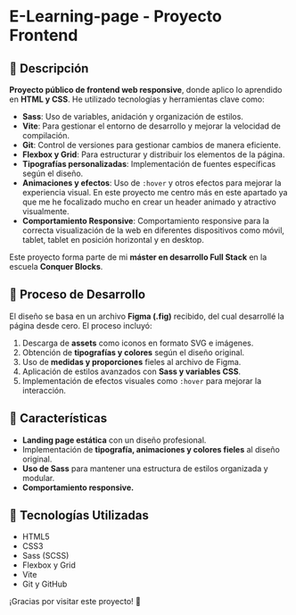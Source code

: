 # E-Learning-page - Proyecto Frontend

## 📌 Descripción

**Proyecto público de frontend web responsive**, donde aplico lo aprendido en **HTML y CSS**. He utilizado tecnologías y herramientas clave como:

- **Sass**: Uso de variables, anidación y organización de estilos.
- **Vite**: Para gestionar el entorno de desarrollo y mejorar la velocidad de compilación.
- **Git**: Control de versiones para gestionar cambios de manera eficiente.
- **Flexbox y Grid**: Para estructurar y distribuir los elementos de la página.
- **Tipografías personalizadas**: Implementación de fuentes específicas según el diseño.
- **Animaciones y efectos**: Uso de `:hover` y otros efectos para mejorar la experiencia visual. En este proyecto me centro más en este apartado ya que me he focalizado mucho en crear un header animado y atractivo visualmente.
- **Comportamiento Responsive**: Comportamiento responsive para la correcta visualización de la web en diferentes dispositivos como móvil, tablet, tablet en posición horizontal y en desktop.


Este proyecto forma parte de mi **máster en desarrollo Full Stack** en la escuela **Conquer Blocks**.

## 🎨 Proceso de Desarrollo

El diseño se basa en un archivo **Figma (.fig)** recibido, del cual desarrollé la página desde cero. El proceso incluyó:

1. Descarga de **assets** como iconos en formato SVG e imágenes.
2. Obtención de **tipografías y colores** según el diseño original.
3. Uso de **medidas y proporciones** fieles al archivo de Figma.
4. Aplicación de estilos avanzados con **Sass y variables CSS**.
5. Implementación de efectos visuales como `:hover` para mejorar la interacción.

## 🚀 Características

- **Landing page estática** con un diseño profesional.
- Implementación de **tipografía, animaciones y colores fieles** al diseño original.
- **Uso de Sass** para mantener una estructura de estilos organizada y modular.
- **Comportamiento responsive.**

## 📂 Tecnologías Utilizadas

- HTML5
- CSS3
- Sass (SCSS)
- Flexbox y Grid
- Vite
- Git y GitHub

¡Gracias por visitar este proyecto! 🚀
